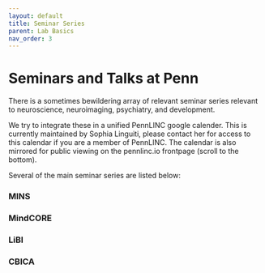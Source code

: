 ```yaml
---
layout: default
title: Seminar Series
parent: Lab Basics
nav_order: 3
---
```


# Seminars and Talks at Penn

There is a sometimes bewildering array of relevant seminar series relevant to neuroscience, neuroimaging, psychiatry, and development.

We try to integrate these in a unified PennLINC google calender. This is currently maintained by Sophia Linguiti, please contact her for access to this calendar if you are a member of PennLINC. The calendar is also mirrored for public viewing on the pennlinc.io frontpage (scroll to the bottom).

Several of the main seminar series are listed below:


### MINS

### MindCORE

### LiBI

### CBICA



